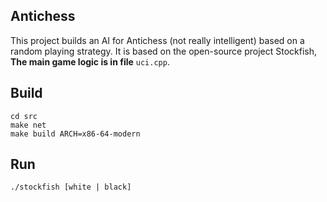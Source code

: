 ## Antichess
This project builds an AI for Antichess (not really intelligent) based on a random playing strategy. It is based on the open-source project Stockfish, **The main game logic is in file** `uci.cpp`.

## Build
```{bash}
cd src
make net
make build ARCH=x86-64-modern
```

## Run
```{bash}
./stockfish [white | black]
```
